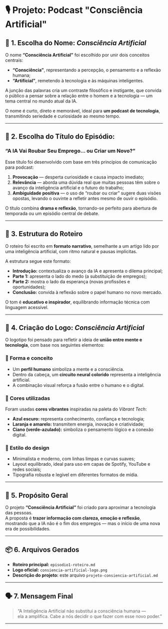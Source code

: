 # 🎙️ Projeto: Podcast "Consciência Artificial"

## 🧩 1. Escolha do Nome: *Consciência Artificial*

O nome **“Consciência Artificial”** foi escolhido por unir dois conceitos centrais:
- **“Consciência”**, representando a percepção, o pensamento e a reflexão humana;
- **“Artificial”**, remetendo à tecnologia e às máquinas inteligentes.

A junção das palavras cria um contraste filosófico e instigante, que convida o público a pensar sobre a relação entre o homem e a tecnologia — um tema central no mundo atual da IA.

O nome é curto, direto e memorável, ideal para **um podcast de tecnologia**, transmitindo seriedade e curiosidade ao mesmo tempo.

---

## 🧠 2. Escolha do Título do Episódio:
### **“A IA Vai Roubar Seu Emprego… ou Criar um Novo?”**

Esse título foi desenvolvido com base em três princípios de comunicação para podcast:

1. **Provocação** — desperta curiosidade e causa impacto imediato;
2. **Relevância** — aborda uma dúvida real que muitas pessoas têm sobre o avanço da inteligência artificial e o futuro do trabalho;
3. **Ambiguidade positiva** — o uso de “roubar ou criar” sugere duas visões opostas, levando o ouvinte a refletir antes mesmo de ouvir o episódio.

O título combina **drama e reflexão**, tornando-se perfeito para abertura de temporada ou um episódio central de debate.

---

## 🧾 3. Estrutura do Roteiro

O roteiro foi escrito em **formato narrativo**, semelhante a um artigo lido por uma inteligência artificial, com ritmo natural e pausas implícitas.

A estrutura segue este formato:

- **Introdução:** contextualiza o avanço da IA e apresenta o dilema principal;  
- **Parte 1:** apresenta o lado do medo (a substituição de empregos);  
- **Parte 2:** mostra o lado da esperança (novas profissões e oportunidades);  
- **Conclusão:** convida à reflexão sobre o papel humano no novo mercado.

O tom é **educativo e inspirador**, equilibrando informação técnica com linguagem acessível.

---

## 🎨 4. Criação do Logo: *Consciência Artificial*

O logotipo foi pensado para refletir a ideia de **união entre mente e tecnologia**, com base nos seguintes elementos:

### 🔹 **Forma e conceito**
- Um **perfil humano** simboliza a mente e a consciência.
- Dentro da cabeça, um **circuito neural colorido** representa a inteligência artificial.
- A combinação visual reforça a fusão entre o humano e o digital.

### 🔹 **Cores utilizadas**
Foram usadas **cores vibrantes** inspiradas na paleta do *Vibrant Tech*:
- **Azul escuro:** representa conhecimento, confiança e tecnologia;  
- **Laranja e amarelo:** transmitem energia, inovação e criatividade;  
- **Ciano (verde-azulado):** simboliza o pensamento lógico e a conexão digital.

### 🔹 **Estilo do design**
- Minimalista e moderno, com linhas limpas e curvas suaves;  
- Layout equilibrado, ideal para uso em capas de Spotify, YouTube e redes sociais;  
- Tipografia robusta e legível em diferentes formatos de mídia.

---

## 🧭 5. Propósito Geral

O projeto **“Consciência Artificial”** foi criado para aproximar a tecnologia das pessoas.  
A proposta é **trazer informação com clareza, emoção e reflexão**, mostrando que a IA não é o fim dos empregos — mas o início de uma nova era de possibilidades.

---

## 📦 6. Arquivos Gerados

- **Roteiro principal:** `episodio1-roteiro.md`  
- **Logo oficial:** `consiencia-artificial-logo.png`  
- **Descrição do projeto:** este arquivo `projeto-consiencia-artificial.md`

---

## 🗣️ 7. Mensagem Final

> “A Inteligência Artificial não substitui a consciência humana —  
>  ela a amplifica. Cabe a nós decidir o que fazer com esse novo poder.”

---
